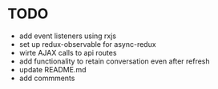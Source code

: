 # TODO

* add event listeners using rxjs
* set up redux-observable for async-redux
* wirte AJAX calls to api routes
* add functionality to retain conversation even after refresh
* update README.md
* add commments
